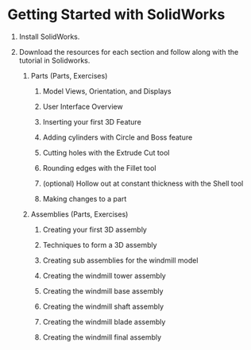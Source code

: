 # Getting Started with SolidWorks

1. Install SolidWorks.

2. Download the resources for each section and follow along with the tutorial in Solidworks.

    1. Parts (Parts, Exercises)
	
        1. Model Views, Orientation, and Displays
		
        2. User Interface Overview
		
        3. Inserting your first 3D Feature
		
        4. Adding cylinders with Circle and Boss feature
		
        5. Cutting holes with the Extrude Cut tool
		
        6. Rounding edges with the Fillet tool
		
        7. (optional) Hollow out at constant thickness with the Shell tool
		
        8. Making changes to a part
		
    2. Assemblies (Parts, Exercises)
    
        1. Creating your first 3D assembly
        
        2. Techniques to form a 3D assembly
        
        3. Creating sub assemblies for the windmill model
        
        4. Creating the windmill tower assembly
        
        5. Creating the windmill base assembly
        
        6. Creating the windmill shaft assembly
        
        7. Creating the windmill blade assembly
        
        8. Creating the windmill final assembly
